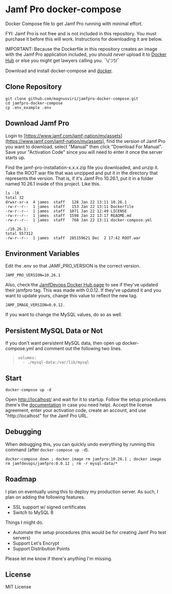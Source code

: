 # Jamf Pro docker-compose
Docker Compose file to get Jamf Pro running with minimal effort.

FYI: Jamf Pro is not free and is not included in this repository. You must purchase it before this will work. Instructions for downloading it are below.

IMPORTANT: Because the Dockerfile in this repository creates an image with the Jamf Pro application included, you should *never* upload it to [Docker Hub](https://hub.docker.com/) or else you might get lawyers calling you. ¯\\_(ツ)_/¯

Download and install docker-compose and [docker](https://www.docker.com/get-started).

## Clone Repository

```
git clone github.com/magnusviri/jamfpro-docker-compose.git
cd jamfpro-docker-compose
cp .env_example .env
```

## Download Jamf Pro

Login to [https://www.jamf.com/jamf-nation/my/assets](https://www.jamf.com/jamf-nation/my/assets), find the version of Jamf Pro you want to download, select "Manual" then click "Download For Manual". Save your "Activation Code" since you will need to enter it once the server starts up.

Find the jamf-pro-installation-x.x.x.zip file you downloaded, and unzip it. Take the ROOT.war file that was unzipped and put it in the directory that represents the version. That is, if it's Jamf Pro 10.26.1, put it in a folder named 10.26.1 inside of this project. Like this.

	ls -lR
	total 32
	drwxr-xr-x  4 james  staff   128 Jan 22 13:11 10.26.1
	-rw-r--r--  1 james  staff   153 Jan 22 13:11 Dockerfile
	-rw-r--r--  1 james  staff  1071 Jan 22 12:49 LICENSE
	-rw-r--r--  1 james  staff  1598 Jan 22 13:17 README.md
	-rw-r--r--  1 james  staff   768 Jan 22 13:11 docker-compose.yml

	./10.26.1:
	total 557312
	-rw-r--r--  1 james  staff  285159621 Dec  2 17:42 ROOT.war

## Environment Variables

Edit the .env so that JAMF_PRO_VERSION is the correct version.

	JAMF_PRO_VERSION=10.26.1

Also, check the [JamfDevops Docker Hub page](https://hub.docker.com/r/jamfdevops/jamfpro/tags?page=1&ordering=last_updated) to see if they've updated their jamfpro tag. This was made with 0.0.12. If they've updated it and you want to update yours, change this value to reflect the new tag.

	JAMF_IMAGE_VERSION=0.0.12.

If you want to change the MySQL values, do so as well.

## Persistent MySQL Data or Not

If you don't want persistent MySQL data, then open up docker-compose.yml and comment out the following two lines.

>     volumes:
>       - ./mysql-data:/var/lib/mysql

## Start

```
docker-compose up -d
```

Open [http://localhost/](http://localhost/) and wait for it to startup. Follow the setup procedures (here's the [documentation](https://www.jamf.com/resources/product-documentation/) in case you need help). Accept the license agreement, enter your activation code, create an account, and use "http://localhost" for the Jamf Pro URL.

## Debugging

When debugging this, you can quickly undo everything by running this command (after `docker-compose up -d`).

	docker-compose down ; docker image rm jamfpro:10.26.1 ; docker image rm jamfdevops/jamfpro:0.0.12 ; rm -r mysql-data/*

## Roadmap

I plan on eventually using this to deploy my production server. As such, I plan on adding the following features.

- SSL support w/ signed certificates
- Switch to MySQL 8

Things I might do.

- Automate the setup procedures (this would be for creating Jamf Pro test servers)
- Support Let's Encrypt
- Support Distribution Points

Please let me know if there's anything I'm missing.

## License

MIT License